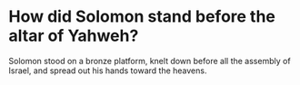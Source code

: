 # How did Solomon stand before the altar of Yahweh?

Solomon stood on a bronze platform, knelt down before all the assembly of Israel, and spread out his hands toward the heavens.
